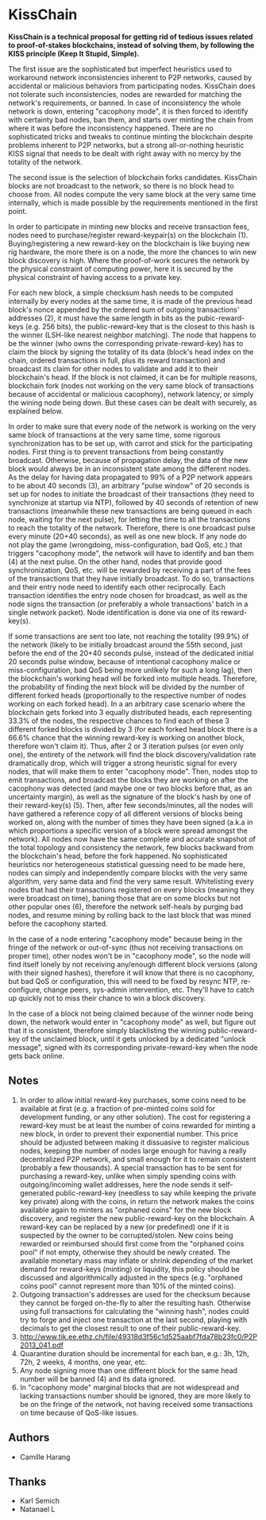 # KissChain

**KissChain is a technical proposal for getting rid of tedious issues related to proof-of-stakes blockchains, instead of solving them, by following the KISS principle (Keep It Stupid, Simple).**

The first issue are the sophisticated but imperfect heuristics used to workaround network inconsistencies inherent to P2P networks, caused by accidental or malicious behaviors from participating nodes. KissChain does not tolerate such inconsistencies, nodes are rewarded for matching the network's requirements, or banned. In case of inconsistency the whole network is down, entering "cacophony mode", it is then forced to identify with certainty bad nodes, ban them, and starts over minting the chain from where it was before the inconsistency happened. There are no sophisticated tricks and tweaks to continue minting the blockchain despite problems inherent to P2P networks, but a strong all-or-nothing heuristic KISS signal that needs to be dealt with right away with no mercy by the totality of the network.

The second issue is the selection of blockchain forks candidates. KissChain blocks are not broadcast to the network, so there is no block head to choose from. All nodes compute the very same block at the very same time internally, which is made possible by the requirements mentioned in the first point.

In order to participate in minting new blocks and receive transaction fees, nodes need to purchase/register reward-keypair(s) on the blockchain (1). Buying/registering a new reward-key on the blockchain is like buying new rig hardware, the more there is on a node, the more the chances to win new block discovery is high. Where the proof-of-work secures the network by the physical constraint of computing power, here it is secured by the physical constraint of having access to a private key.

For each new block, a simple checksum hash needs to be computed internally by every nodes at the same time, it is made of the previous head block's nonce appended by the ordered sum of outgoing transactions' addresses (2), it must have the same length in bits as the pubic-reward-keys (e.g. 256 bits), the public-reward-key that is the closest to this hash is the winner (LSH-like nearest neighbor matching). The node that happens to be the winner (who owns the corresponding private-reward-key) has to claim the block by signing the totality of its data (block's head index on the chain, ordered transactions in full, plus its reward transaction) and broadcast its claim for other nodes to validate and add it to their blockchain's head. If the block is not claimed, it can be for multiple reasons, blockchain fork (nodes not working on the very same block of transactions because of accidental or malicious cacophony), network latency, or simply the wining node being down. But these cases can be dealt with securely, as explained below.

In order to make sure that every node of the network is working on the very same block of transactions at the very same time, some rigorous synchronization has to be set up, with carrot and stick for the participating nodes. First thing is to prevent transactions from being constantly broadcast. Otherwise, because of propagation delay, the data of the new block would always be in an inconsistent state among the different nodes. As the delay for having data propagated to 99% of a P2P network appears to be about 40 seconds (3), an arbitrary "pulse window" of 20 seconds is set up for nodes to initiate the broadcast of their transactions (they need to synchronize at startup via NTP), followed by 40 seconds of retention of new transactions (meanwhile these new transactions are being queued in each node, waiting for the next pulse), for letting the time to all the transactions to reach the totality of the network. Therefore, there is one broadcast pulse every minute (20+40 seconds), as well as one new block. If any node do not play the game (wrongdoing, miss-configuration, bad QoS, etc.) that triggers "cacophony mode", the network will have to identify and ban them (4) at the next pulse. On the other hand, nodes that provide good synchronization, QoS, etc. will be rewarded by receiving a part of the fees of the transactions that they have initially broadcast. To do so, transactions and their entry node need to identify each other reciprocally. Each transaction identifies the entry node chosen for broadcast, as well as the node signs the transaction (or preferably a whole transactions' batch in a single network packet). Node identification is done via one of its reward-key(s).

If some transactions are sent too late, not reaching the totality (99.9%) of the network (likely to be initially broadcast around the 55th second, just before the end of the 20+40 seconds pulse, instead of the dedicated initial 20 seconds pulse window, because of intentional cacophony malice or miss-configuration, bad QoS being more unlikely for such a long lag), then the blockchain's working head will be forked into multiple heads. Therefore, the probability of finding the next block will be divided by the number of different forked heads (proportionally to the respective number of nodes working on each forked head). In a an arbitrary case scenario where the blockchain gets forked into 3 equally distributed heads, each representing 33.3% of the nodes, the respective chances to find each of these 3 different forked blocks is divided by 3 (for each forked head block there is a 66.6% chance that the winning reward-key is working on another block, therefore won't claim it). Thus, after 2 or 3 iteration pulses (or even only one), the entirety of the network will find the block discovery/validation rate dramatically drop, which will trigger a strong heuristic signal for every nodes, that will make them to enter "cacophony mode". Then, nodes stop to emit transactions, and broadcast the blocks they are working on after the cacophony was detected (and maybe one or two blocks before that, as an uncertainty margin), as well as the signature of the block's hash by one of their reward-key(s) (5). Then, after few seconds/minutes, all the nodes will have gathered a reference copy of all different versions of blocks being worked on, along with the number of times they have been signed (a.k.a in which proportions a specific version of a block were spread amongst the network). All nodes now have the same complete and accurate snapshot of the total topology and consistency the network, few blocks backward from the blockchain's head, before the fork happened. No sophisticated heuristics nor heterogeneous statistical guessing need to be made here, nodes can simply and independently compare blocks with the very same algorithm, very same data and find the very same result. Whitelisting every nodes that had their transactions registered on every blocks (meaning they were broadcast on time), baning those that are on some blocks but not other popular ones (6), therefore the network self-heals by purging bad nodes, and resume mining by rolling back to the last block that was mined before the cacophony started.

In the case of a node entering "cacophony mode" because being in the fringe of the network or out-of-sync (thus not receiving transactions on proper time), other nodes won't be in "cacophony mode", so the node will find itself lonely by not receiving any/enough different block versions (along with their signed hashes), therefore it will know that there is no cacophony, but bad QoS or configuration, this will need to be fixed by resync NTP, re-configure, change peers, sys-admin intervention, etc. They'll have to catch up quickly not to miss their chance to win a block discovery.

In the case of a block not being claimed because of the winner node being down, the network would enter in "cacophony mode" as well, but figure out that it is consistent, therefore simply blacklisting the winning public-reward-key of the unclaimed block, until it gets unlocked by a dedicated "unlock message", signed with its corresponding private-reward-key when the node gets back online.

## Notes

1. In order to allow initial reward-key purchases, some coins need to be available at first (e.g. a fraction of pre-minted coins sold for development funding, or any other solution). The cost for registering a reward-key must be at least the number of coins rewarded for minting a new block, in order to prevent their exponential number. This price should be adjusted between making it dissuasive to register malicious nodes, keeping the number of nodes large enough for having a really decentralized P2P network, and small enough for it to remain consistent (probably a few thousands). A special transaction has to be sent for purchasing a reward-key, unlike when simply spending coins with outgoing/incoming wallet addresses, here the node sends it self-generated public-reward-key (needless to say while keeping the private key private) along with the coins, in return the network makes the coins available again to minters as "orphaned coins" for the new block discovery, and register the new public-reward-key on the blockchain. A reward-key can be replaced by a new (or predefined) one if it is suspected by the owner to be corrupted/stolen. New coins being rewarded or reimbursed should first come from the  "orphaned coins pool" if not empty, otherwise they should be newly created. The available monetary mass may inflate or shrink depending of the market demand for reward-keys (minting) or liquidity, this policy should be discussed and algorithmically adjusted in the specs (e.g. "orphaned coins pool" cannot represent more than 10% of the minted coins).
2. Outgoing transaction's addresses are used for the checksum because they cannot be forged on-the-fly to alter the resulting hash. Otherwise using full transactions for calculating the "winning hash", nodes could try to forge and inject one transaction at the last second, playing with decimals to get the closest result to one of their public-reward-key.
3. http://www.tik.ee.ethz.ch/file/49318d3f56c1d525aabf7fda78b23fc0/P2P2013_041.pdf
4. Quarantine duration should be incremental for each ban, e.g.: 3h, 12h, 72h, 2 weeks, 4 months, one year, etc.
5. Any node signing more than one different block for the same head number will be banned (4) and its data ignored.
6. In "cacophony mode" marginal blocks that are not widespread and lacking transactions number should be ignored, they are more likely to be on the fringe of the network, not having received some transactions on time because of QoS-like issues.

## Authors

- Camille Harang

## Thanks

- Karl Semich
- Natanael L
